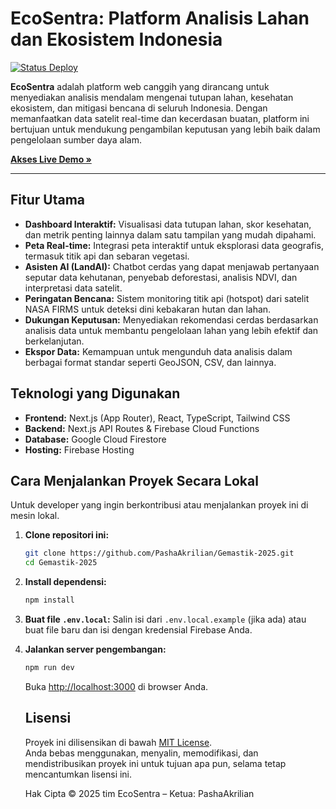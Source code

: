 # EcoSentra: Platform Analisis Lahan dan Ekosistem Indonesia

[![Status Deploy](https://img.shields.io/badge/deploy-live-brightgreen.svg)](https://ecosentra.web.app)

**EcoSentra** adalah platform web canggih yang dirancang untuk menyediakan analisis mendalam mengenai tutupan lahan, kesehatan ekosistem, dan mitigasi bencana di seluruh Indonesia. Dengan memanfaatkan data satelit real-time dan kecerdasan buatan, platform ini bertujuan untuk mendukung pengambilan keputusan yang lebih baik dalam pengelolaan sumber daya alam.

**[Akses Live Demo »](https://ecosentra.web.app)**

---

## Fitur Utama

-   **Dashboard Interaktif:** Visualisasi data tutupan lahan, skor kesehatan, dan metrik penting lainnya dalam satu tampilan yang mudah dipahami.
-   **Peta Real-time:** Integrasi peta interaktif untuk eksplorasi data geografis, termasuk titik api dan sebaran vegetasi.
-   **Asisten AI (LandAI):** Chatbot cerdas yang dapat menjawab pertanyaan seputar data kehutanan, penyebab deforestasi, analisis NDVI, dan interpretasi data satelit.
-   **Peringatan Bencana:** Sistem monitoring titik api (hotspot) dari satelit NASA FIRMS untuk deteksi dini kebakaran hutan dan lahan.
-   **Dukungan Keputusan:** Menyediakan rekomendasi cerdas berdasarkan analisis data untuk membantu pengelolaan lahan yang lebih efektif dan berkelanjutan.
-   **Ekspor Data:** Kemampuan untuk mengunduh data analisis dalam berbagai format standar seperti GeoJSON, CSV, dan lainnya.

## Teknologi yang Digunakan

-   **Frontend:** Next.js (App Router), React, TypeScript, Tailwind CSS
-   **Backend:** Next.js API Routes & Firebase Cloud Functions
-   **Database:** Google Cloud Firestore
-   **Hosting:** Firebase Hosting

## Cara Menjalankan Proyek Secara Lokal

Untuk developer yang ingin berkontribusi atau menjalankan proyek ini di mesin lokal.

1.  **Clone repositori ini:**
    ```bash
    git clone https://github.com/PashaAkrilian/Gemastik-2025.git
    cd Gemastik-2025
    ```

2.  **Install dependensi:**
    ```bash
    npm install
    ```

3.  **Buat file `.env.local`:**
    Salin isi dari `.env.local.example` (jika ada) atau buat file baru dan isi dengan kredensial Firebase Anda.

4.  **Jalankan server pengembangan:**
    ```bash
    npm run dev
    ```

    Buka [http://localhost:3000](http://localhost:3000) di browser Anda.

    ## Lisensi

    Proyek ini dilisensikan di bawah [MIT License](./License.txt).  
    Anda bebas menggunakan, menyalin, memodifikasi, dan mendistribusikan proyek ini untuk tujuan apa pun, selama tetap mencantumkan lisensi ini.

    Hak Cipta © 2025 tim EcoSentra – Ketua: PashaAkrilian

